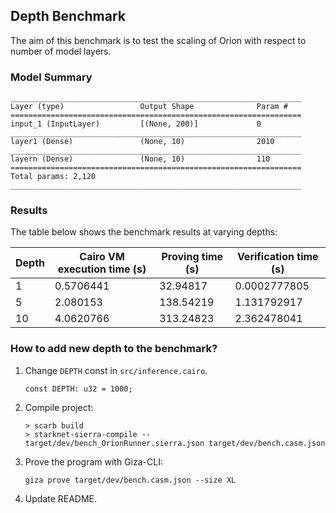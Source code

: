 
## Depth Benchmark

The aim of this benchmark is to test the scaling of Orion with respect to number of model layers.

### Model Summary
```
_________________________________________________________________
Layer (type)                 Output Shape              Param #   
=================================================================
input_1 (InputLayer)         [(None, 200)]             0         
_________________________________________________________________
layer1 (Dense)               (None, 10)                2010      
_________________________________________________________________
layern (Dense)               (None, 10)                110       
=================================================================
Total params: 2,120
_________________________________________________________________
```

### Results
The table below shows the benchmark results at varying depths:

| Depth | Cairo VM execution time (s) | Proving time (s) | Verification time (s) |
| ----- | --------------------------- | ---------------- | --------------------- |
| 1     | 0.5706441                   | 32.94817         | 0.0002777805          |
| 5     | 2.080153                    | 138.54219        | 1.131792917           |
| 10    | 4.0620766                   | 313.24823        | 2.362478041           |

### How to add new depth to the benchmark?

1. Change `DEPTH` const in `src/inference.cairo`.
    ```
    const DEPTH: u32 = 1000;
    ```
2. Compile project:
    ```
    > scarb build  
    > starknet-sierra-compile -- target/dev/bench_OrionRunner.sierra.json target/dev/bench.casm.json
    ```
3. Prove the program with Giza-CLI:
    ```
    giza prove target/dev/bench.casm.json --size XL
    ```
4. Update README.